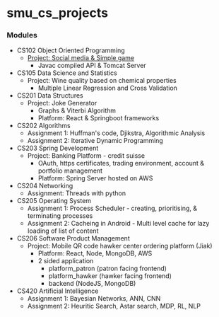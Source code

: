 # smu_cs_projects

### Modules
- CS102 Object Oriented Programming
  - [Project: Social media & Simple game](./102_oop/final_project)
    - Javac compiled API & Tomcat Server
- CS105 Data Science and Statistics
  - Project: Wine quality based on chemical properties
    - Multiple Linear Regression and Cross Validation
- CS201 Data Structures
  - Project: Joke Generator
    - Graphs & Viterbi Algorithm
    - Platform: React & Springboot frameworks
- CS202 Algorithms
  - Assignment 1: Huffman's code, Djikstra, Algorithmic Analysis
  - Assignment 2: Iterative Dynamic Programming
- CS203 Spring Development
  - Project: Banking Platform - credit suisse
    - OAuth, https certificates, trading environment, account & portfolio management
    - Platform: Spring Server hosted on AWS
- CS204 Networking
  - Assignment: Threads with python
- CS205 Operating System
  - Assignment 1: Process Scheduler - creating, prioritising, & terminating processes
  - Assignment 2: Cacheing in Android - Multi level cache for lazy loading of list of content
- CS206 Software Product Management
  - Project: Mobile QR code hawker center ordering platform (Jiak)
    - Platform: React, Node, MongoDB, AWS
    - 2 sided application
      - platform_patron (patron facing frontend)
      - platform_hawker (hawker facing frontend)
      - backend (NodeJS, MongoDB)
- CS420 Artificial Intelligence
  - Assignment 1: Bayesian Networks, ANN, CNN
  - Assignment 2: Heuritic Search, Astar search, MDP, RL, NLP

